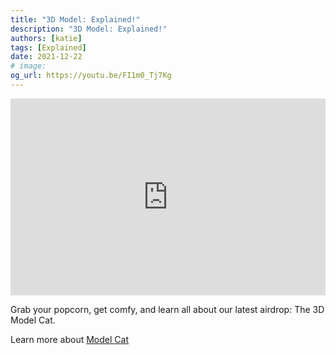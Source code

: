 ```yaml
---
title: "3D Model: Explained!"
description: "3D Model: Explained!"
authors: [katie]
tags: [Explained]
date: 2021-12-22
# image:
og_url: https://youtu.be/FI1m0_Tj7Kg
---
```


<iframe width="100%" height="315" src="https://www.youtube.com/embed/FI1m0_Tj7Kg" title="YouTube video player" frameborder="0" allow="accelerometer; autoplay; clipboard-write; encrypted-media; gyroscope; picture-in-picture" allowFullScreen></iframe>

<!--truncate-->

Grab your popcorn, get comfy, and learn all about our latest airdrop: The 3D Model Cat. 

Learn more about [Model Cat](/collections/kittyvalut-purrks/model-cat)
